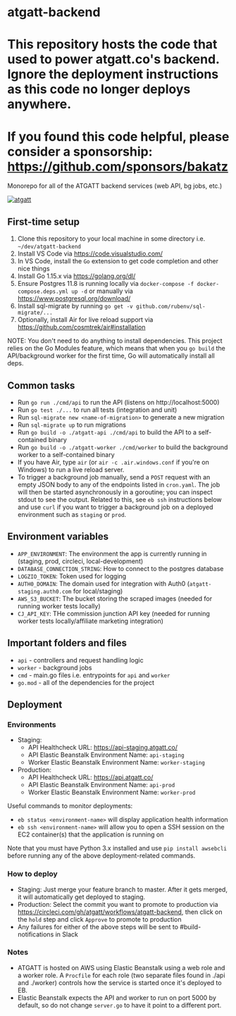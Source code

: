 # atgatt-backend
# This repository hosts the code that used to power atgatt.co's backend. Ignore the deployment instructions as this code no longer deploys anywhere.
# If you found this code helpful, please consider a sponsorship: https://github.com/sponsors/bakatz

Monorepo for all of the ATGATT backend services (web API, bg jobs, etc.)

[![atgatt](https://circleci.com/gh/atgatt/atgatt-backend.svg?style=shield&circle-token=9060018279620b67051bdc70c5cc269ee2422fa9)](https://circleci.com/gh/atgatt/atgatt-backend)

## First-time setup
1. Clone this repository to your local machine in some directory i.e. `~/dev/atgatt-backend`
1. Install VS Code via https://code.visualstudio.com/ 
1. In VS Code, install the `Go` extension to get code completion and other nice things
1. Install Go 1.15.x via https://golang.org/dl/
1. Ensure Postgres 11.8 is running locally via `docker-compose -f docker-compose.deps.yml up -d` or manually via https://www.postgresql.org/download/
1. Install sql-migrate by running `go get -v github.com/rubenv/sql-migrate/...`
1. Optionally, install Air for live reload support via https://github.com/cosmtrek/air#installation

NOTE: You don't need to do anything to install dependencies. This project relies on the Go Modules feature, which means that when you `go build` the API/background worker for the first time, Go will automatically install all deps.

## Common tasks
- Run `go run ./cmd/api` to run the API (listens on http://localhost:5000)
- Run `go test ./...` to run all tests (integration and unit)
- Run `sql-migrate new <name-of-migration>` to generate a new migration
- Run `sql-migrate up` to run migrations
- Run `go build -o ./atgatt-api ./cmd/api` to build the API to a self-contained binary
- Run `go build -o ./atgatt-worker ./cmd/worker` to build the background worker to a self-contained binary
- If you have Air, type `air` (or `air -c .air.windows.conf` if you're on Windows) to run a live reload server. 
- To trigger a background job manually, send a `POST` request with an empty JSON body to any of the endpoints listed in `cron.yaml`. The job will then be started asynchronously in a goroutine; you can inspect stdout to see the output. Related to this, see `eb ssh` instructions below and use `curl` if you want to trigger a background job on a deployed environment such as `staging` or `prod`.

## Environment variables
- `APP_ENVIRONMENT`: The environment the app is currently running in (staging, prod, circleci, local-development)
- `DATABASE_CONNECTION_STRING`: How to connect to the postgres database
- `LOGZIO_TOKEN`: Token used for logging
- `AUTH0_DOMAIN`: The domain used for integration with Auth0 (`atgatt-staging.auth0.com` for local/staging)
- `AWS_S3_BUCKET`:  The bucket storing the scraped images (needed for running worker tests locally)
- `CJ_API_KEY`: THe commission junction API key (needed for running worker tests locally/affiliate marketing integration)

## Important folders and files
- `api` - controllers and request handling logic
- `worker` - background jobs
- `cmd` - main.go files i.e. entrypoints for `api` and `worker`
- `go.mod` - all of the dependencies for the project

## Deployment
### Environments
- Staging: 
    - API Healthcheck URL: https://api-staging.atgatt.co/
    - API Elastic Beanstalk Environment Name: `api-staging`
    - Worker Elastic Beanstalk Environment Name: `worker-staging`
- Production: 
    - API Healthcheck URL: https://api.atgatt.co/
    - API Elastic Beanstalk Environment Name: `api-prod`
    - Worker Elastic Beanstalk Environment Name: `worker-prod`

Useful commands to monitor deployments:
- `eb status <environment-name>` will display application health information
- `eb ssh <environment-name>` will allow you to open a SSH session on the EC2 container(s) that the application is running on

Note that you must have Python 3.x installed and use `pip install awsebcli` before running any of the above deployment-related commands.

### How to deploy
- Staging: Just merge your feature branch to master. After it gets merged, it will automatically get deployed to staging.
- Production: Select the commit you want to promote to production via https://circleci.com/gh/atgatt/workflows/atgatt-backend, then click on the `hold` step and click `Approve` to promote to production
- Any failures for either of the above steps will be sent to #build-notifications in Slack

### Notes
- ATGATT is hosted on AWS using Elastic Beanstalk using a web role and a worker role. A `Procfile` for each role (two separate files found in ./api and ./worker) controls how the service is started once it's deployed to EB.
- Elastic Beanstalk expects the API and worker to run on port 5000 by default, so do not change `server.go` to have it point to a different port.
